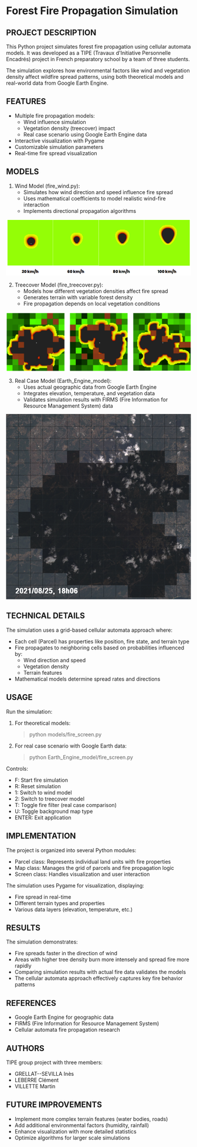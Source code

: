 # Forest Fire Propagation Simulation

## PROJECT DESCRIPTION
This Python project simulates forest fire propagation using cellular automata models.
It was developed as a TIPE (Travaux d'Initiative Personnelle Encadrés) project
in French preparatory school by a team of three students.

The simulation explores how environmental factors like wind and vegetation density
affect wildfire spread patterns, using both theoretical models and real-world data
from Google Earth Engine.

## FEATURES
- Multiple fire propagation models:
  * Wind influence simulation
  * Vegetation density (treecover) impact
  * Real case scenario using Google Earth Engine data
- Interactive visualization with Pygame
- Customizable simulation parameters
- Real-time fire spread visualization

## MODELS
1. Wind Model (fire_wind.py):
   - Simulates how wind direction and speed influence fire spread
   - Uses mathematical coefficients to model realistic wind-fire interaction
   - Implements directional propagation algorithms

![Screenshot](models/screenshot_wind.png)

2. Treecover Model (fire_treecover.py):
   - Models how different vegetation densities affect fire spread
   - Generates terrain with variable forest density
   - Fire propagation depends on local vegetation conditions

![Screenshot](models/screenshot_treecover.png)

3. Real Case Model (Earth_Engine_model):
   - Uses actual geographic data from Google Earth Engine
   - Integrates elevation, temperature, and vegetation data
   - Validates simulation results with FIRMS (Fire Information for Resource Management System) data

![Screenshot](Earth_Engine_model/images/iterations/fire_1605_mod.png)


## TECHNICAL DETAILS
The simulation uses a grid-based cellular automata approach where:
- Each cell (Parcel) has properties like position, fire state, and terrain type
- Fire propagates to neighboring cells based on probabilities influenced by:
  * Wind direction and speed
  * Vegetation density
  * Terrain features
- Mathematical models determine spread rates and directions

## USAGE
Run the simulation:
1. For theoretical models:
   > python models/fire_screen.py

2. For real case scenario with Google Earth data:
   > python Earth_Engine_model/fire_screen.py

Controls:
- F: Start fire simulation
- R: Reset simulation
- 1: Switch to wind model
- 2: Switch to treecover model
- T: Toggle fire filter (real case comparison)
- U: Toggle background map type
- ENTER: Exit application

## IMPLEMENTATION
The project is organized into several Python modules:
- Parcel class: Represents individual land units with fire properties
- Map class: Manages the grid of parcels and fire propagation logic
- Screen class: Handles visualization and user interaction

The simulation uses Pygame for visualization, displaying:
- Fire spread in real-time
- Different terrain types and properties
- Various data layers (elevation, temperature, etc.)

## RESULTS
The simulation demonstrates:
- Fire spreads faster in the direction of wind
- Areas with higher tree density burn more intensely and spread fire more rapidly
- Comparing simulation results with actual fire data validates the models
- The cellular automata approach effectively captures key fire behavior patterns

## REFERENCES
- Google Earth Engine for geographic data
- FIRMS (Fire Information for Resource Management System)
- Cellular automata fire propagation research

## AUTHORS
TIPE group project with three members:
- GRELLAT--SEVILLA Inès
- LEBERRE Clément
- VILLETTE Martin

## FUTURE IMPROVEMENTS
- Implement more complex terrain features (water bodies, roads)
- Add additional environmental factors (humidity, rainfall)
- Enhance visualization with more detailed statistics
- Optimize algorithms for larger scale simulations
